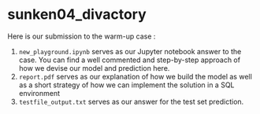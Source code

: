 # sunken04_divactory
Here is our submission to the warm-up case : 
1. ```new_playground.ipynb``` serves as our Jupyter notebook answer to the case. You can find a well commented and step-by-step approach of how we devise our model and prediction here.
2. ```report.pdf``` serves as our explanation of how we build the model as well as a short strategy of how we can implement the solution in a SQL environment
3. ```testfile_output.txt``` serves as our answer for the test set prediction. 